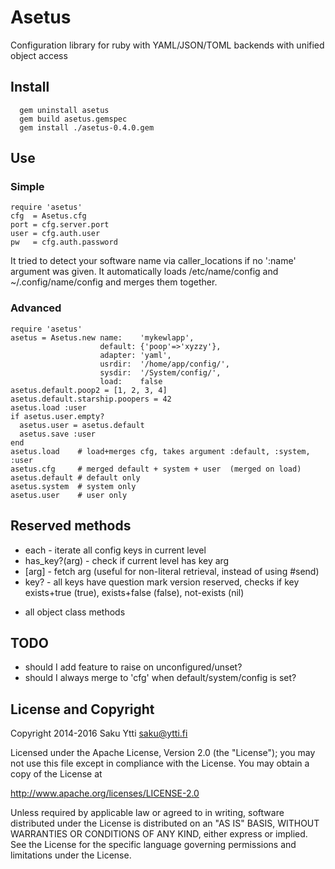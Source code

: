 # Asetus
Configuration library for ruby with YAML/JSON/TOML backends with unified object
access

## Install
```shell
  gem uninstall asetus
  gem build asetus.gemspec
  gem install ./asetus-0.4.0.gem
```

## Use
### Simple
```
require 'asetus'
cfg  = Asetus.cfg
port = cfg.server.port
user = cfg.auth.user
pw   = cfg.auth.password
```
It tried to detect your software name via caller_locations if no ':name'
argument was given.
It automatically loads /etc/name/config and ~/.config/name/config and merges
them together.

### Advanced
```
require 'asetus'
asetus = Asetus.new name:    'mykewlapp',
                    default: {'poop'=>'xyzzy'},
                    adapter: 'yaml',
                    usrdir:  '/home/app/config/',
                    sysdir:  '/System/config/',
                    load:    false
asetus.default.poop2 = [1, 2, 3, 4]
asetus.default.starship.poopers = 42
asetus.load :user
if asetus.user.empty?
  asetus.user = asetus.default
  asetus.save :user
end
asetus.load    # load+merges cfg, takes argument :default, :system, :user
asetus.cfg     # merged default + system + user  (merged on load)
asetus.default # default only
asetus.system  # system only
asetus.user    # user only
```

## Reserved methods

* each           - iterate all config keys in current level
* has_key?(arg)  - check if current level has key arg
* [arg]          - fetch arg (useful for non-literal retrieval, instead of using #send)
* key?           - all keys have question mark version reserved, checks if key exists+true (true), exists+false (false), not-exists (nil)
+ all object class methods

## TODO

  * should I add feature to raise on unconfigured/unset?
  * should I always merge to 'cfg' when default/system/config is set?

## License and Copyright

Copyright 2014-2016 Saku Ytti <saku@ytti.fi>

Licensed under the Apache License, Version 2.0 (the "License");
you may not use this file except in compliance with the License.
You may obtain a copy of the License at

  http://www.apache.org/licenses/LICENSE-2.0

Unless required by applicable law or agreed to in writing, software
distributed under the License is distributed on an "AS IS" BASIS,
WITHOUT WARRANTIES OR CONDITIONS OF ANY KIND, either express or implied.
See the License for the specific language governing permissions and
limitations under the License.
